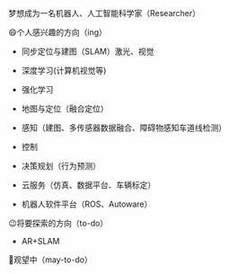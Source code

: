 梦想成为一名机器人、人工智能科学家（Researcher）

:smile:个人感兴趣的方向（ing）

- 同步定位与建图（SLAM）激光、视觉

- 深度学习(计算机视觉等)

- 强化学习

- 地图与定位（融合定位）

- 感知（建图、多传感器数据融合、障碍物感知车道线检测）

- 控制

- 决策规划（行为预测）

- 云服务（仿真、数据平台、车辆标定）

- 机器人软件平台（ROS、Autoware）

:wink:将要探索的方向（to-do）

- AR+SLAM

:thinking:观望中（may-to-do）
